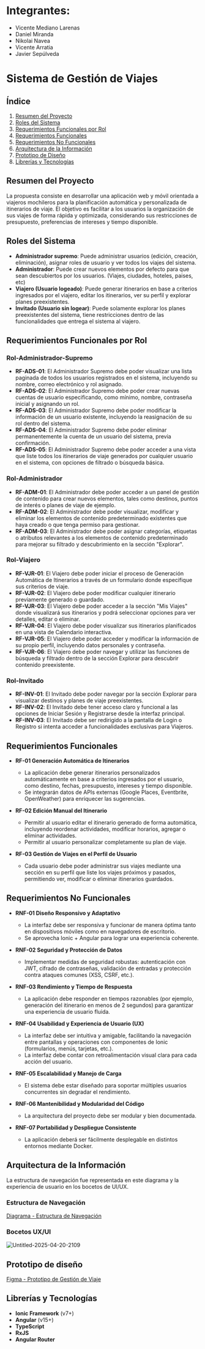 # Integrantes:

- Vicente Mediano Larenas
- Daniel Miranda
- Nikolai Navea
- Vicente Arratia
- Javier Sepúlveda

# Sistema de Gestión de Viajes

## Índice

1. [Resumen del Proyecto](#resumen-del-proyecto)
2. [Roles del Sistema](#roles-del-sistema)
3. [Requerimientos Funcionales por Rol](#requerimientos-funcionales-por-rol)
4. [Requerimientos Funcionales](#requerimientos-funcionales)
5. [Requerimientos No Funcionales](#requerimientos-no-funcionales)
6. [Arquitectura de la Información](#arquitectura-de-la-información)
7. [Prototipo de Diseño](#prototipo-de-diseño)
8. [Librerías y Tecnologías](#librerías-y-tecnologías)

## Resumen del Proyecto

La propuesta consiste en desarrollar una aplicación web y móvil orientada a viajeros mochileros para la planificación automática y personalizada de itinerarios de viaje.
El objetivo es facilitar a los usuarios la organización de sus viajes de forma rápida y optimizada, considerando sus restricciones de presupuesto, preferencias de intereses
y tiempo disponible.


## Roles del Sistema

- **Administrador supremo**: Puede administrar usuarios (edición, creación, eliminación), asignar roles de usuario y ver todos los viajes del sistema.
- **Administrador**: Puede crear nuevos elementos por defecto para que sean descubiertos por los usuarios. (Viajes, ciudades, hoteles, paises, etc)
- **Viajero (Usuario logeado)**: Puede generar itinerarios en base a criterios ingresados por el viajero, editar los itinerarios, ver su perfil y explorar planes preexistentes.
- **Invitado (Usuario sin logear)**: Puede solamente explorar los planes preexistentes del sistema, tiene restricciones dentro de las funcionalidades que entrega el sistema al viajero.

## Requerimientos Funcionales por Rol

### Rol-Administrador-Supremo
- **RF-ADS-01**: El Administrador Supremo debe poder visualizar una lista paginada de todos los usuarios registrados en el sistema, incluyendo su nombre, correo electrónico y rol asignado.
- **RF-ADS-02**: El Administrador Supremo debe poder crear nuevas cuentas de usuario especificando, como mínimo, nombre, contraseña inicial y asignando un rol.
- **RF-ADS-03**: El Administrador Supremo debe poder modificar la información de un usuario existente, incluyendo la reasignación de su rol dentro del sistema.
- **RF-ADS-04**: El Administrador Supremo debe poder eliminar permanentemente la cuenta de un usuario del sistema, previa confirmación.
- **RF-ADS-05**: El Administrador Supremo debe poder acceder a una vista que liste todos los itinerarios de viaje generados por cualquier usuario en el sistema, con opciones de filtrado o búsqueda básica.

### Rol-Administrador
- **RF-ADM-01**: El Administrador debe poder acceder a un panel de gestión de contenido para crear nuevos elementos, tales como destinos, puntos de interés o planes de viaje de ejemplo.
- **RF-ADM-02**: El Administrador debe poder visualizar, modificar y eliminar los elementos de contenido predeterminado existentes que haya creado o que tenga permiso para gestionar.
- **RF-ADM-03**: El Administrador debe poder asignar categorías, etiquetas o atributos relevantes a los elementos de contenido predeterminado para mejorar su filtrado y descubrimiento en la sección "Explorar".

### Rol-Viajero
- **RF-VJR-01**: El Viajero debe poder iniciar el proceso de Generación Automática de Itinerarios a través de un formulario donde especifique sus criterios de viaje.
- **RF-VJR-02**: El Viajero debe poder modificar cualquier itinerario previamente generado o guardado.
- **RF-VJR-03**: El Viajero debe poder acceder a la sección "Mis Viajes" donde visualizará sus itinerarios y podrá seleccionar opciones para ver detalles, editar o eliminar.
- **RF-VJR-04**: El Viajero debe poder visualizar sus itinerarios planificados en una vista de Calendario interactiva.
- **RF-VJR-05**: El Viajero debe poder acceder y modificar la información de su propio perfil, incluyendo datos personales y contraseña.
- **RF-VJR-06**: El Viajero debe poder navegar y utilizar las funciones de búsqueda y filtrado dentro de la sección Explorar para descubrir contenido preexistente.

### Rol-Invitado
- **RF-INV-01**: El Invitado debe poder navegar por la sección Explorar para visualizar destinos y planes de viaje preexistentes.
- **RF-INV-02**: El Invitado debe tener acceso claro y funcional a las opciones de Iniciar Sesión y Registrarse desde la interfaz principal.
- **RF-INV-03**: El Invitado debe ser redirigido a la pantalla de Login o Registro si intenta acceder a funcionalidades exclusivas para Viajeros.

## **Requerimientos Funcionales**

- **RF-01 Generación Automática de Itinerarios**
	- La aplicación debe generar itinerarios personalizados automáticamente en base a criterios ingresados por el usuario, como destino, fechas, presupuesto, intereses y tiempo disponible.
	- Se integrarán datos de APIs externas (Google Places, Eventbrite, OpenWeather) para enriquecer las sugerencias.

- **RF-02 Edición Manual del Itinerario**
	- Permitir al usuario editar el itinerario generado de forma automática, incluyendo reordenar actividades, modificar horarios, agregar o eliminar actividades.
	- Permitir al usuario personalizar completamente su plan de viaje.

- **RF-03 Gestión de Viajes en el Perfil de Usuario**
	- Cada usuario debe poder administrar sus viajes mediante una sección en su perfil que liste los viajes próximos y pasados, permitiendo ver, modificar o eliminar itinerarios guardados.

## **Requerimientos No Funcionales**

- **RNF-01 Diseño Responsivo y Adaptativo**
	- La interfaz debe ser responsiva y funcionar de manera óptima tanto en dispositivos móviles como en navegadores de escritorio.
	- Se aprovecha Ionic + Angular para lograr una experiencia coherente.

- **RNF-02 Seguridad y Protección de Datos**
	- Implementar medidas de seguridad robustas: autenticación con JWT, cifrado de contraseñas, validación de entradas y protección contra ataques comunes (XSS, CSRF, etc.).

- **RNF-03 Rendimiento y Tiempo de Respuesta**
	- La aplicación debe responder en tiempos razonables (por ejemplo, generación del itinerario en menos de 2 segundos) para garantizar una experiencia de usuario fluida.

- **RNF-04 Usabilidad y Experiencia de Usuario (UX)**
	- La interfaz debe ser intuitiva y amigable, facilitando la navegación entre pantallas y operaciones con componentes de Ionic (formularios, menús, tarjetas, etc.).
	- La interfaz debe contar con retroalimentación visual clara para cada acción del usuario.

- **RNF-05 Escalabilidad y Manejo de Carga**
	- El sistema debe estar diseñado para soportar múltiples usuarios concurrentes sin degradar el rendimiento.

- **RNF-06 Mantenibilidad y Modularidad del Código**
	- La arquitectura del proyecto debe ser modular y bien documentada.

- **RNF-07 Portabilidad y Despliegue Consistente**
	- La aplicación deberá ser fácilmente desplegable en distintos entornos mediante Docker.
	
## Arquitectura de la Información

La estructura de navegación fue representada en este diagrama y la experiencia de usuario en los bocetos de UI/UX.

### Estructura de Navegación
[Diagrama - Estructura de Navegación](https://drive.google.com/file/d/1HAgcLaaisBYtad-bqRewSm3UVK2Ebg6O/view?usp=sharing)
### Bocetos UX/UI
![Untitled-2025-04-20-2109](https://github.com/user-attachments/assets/a674629f-0b73-4969-886f-3893d016e833)


## Prototipo de diseño
[Figma - Prototipo de Gestión de Viaje](https://www.figma.com/design/m7J4ZW6fQPdBScFVKbOkJu/WEB-Y-MOVIL-FIGMA?node-id=241-220&t=jSjsnV8ZDIaLHReQ-1)

## Librerías y Tecnologías

- **Ionic Framework** (v7+)
- **Angular** (v15+)
- **TypeScript**
- **RxJS**
- **Angular Router**
